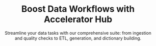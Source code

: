 ---
id: "hero"
banner: "Explore Cutting-Edge Data Tools — Discover More"
title: "Boost Data Workflows with Accelerator Hub"
subtitle: "Streamline your data tasks with our comprehensive suite: from ingestion and quality checks to ETL, generation, and dictionary building."
---